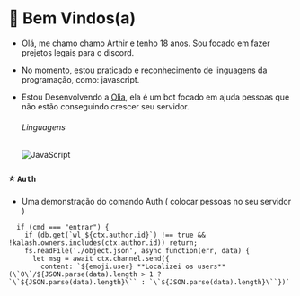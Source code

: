# 📖 Bem Vindos(a)
* Olá, me chamo chamo Arthir e tenho 18 anos. Sou focado em fazer prejetos legais para o discord.
* No momento, estou praticado e reconhecimento de linguagens da programação, como: javascript.
* Estou Desenvolvendo a [Olia](https://discord.com/api/oauth2/authorize?client_id=1037029929390460979&permissions=8&scope=bot), ela é um bot focado em ajuda pessoas que não estão conseguindo crescer seu servidor.

  <div>
    <h6>Linguagens</h6>
    <img alt="JavaScript" src="https://img.shields.io/badge/javascript-%23323330.svg?style=for-the-badge&logo=javascript&logoColor=%23F7DF1E"/>

  </div>

### ⭐ ``Auth``
* Uma demonstração do comando Auth ( colocar pessoas no seu servidor )

```
  if (cmd === "entrar") {
    if (db.get(`wl_${ctx.author.id}`) !== true && !kalash.owners.includes(ctx.author.id)) return;
    fs.readFile('./object.json', async function(err, data) {
      let msg = await ctx.channel.send({
        content: `${emoji.user} **Localizei os users** (\`0\`/${JSON.parse(data).length > 1 ? `\`${JSON.parse(data).length}\`` : `\`${JSON.parse(data).length}\``})`
```

